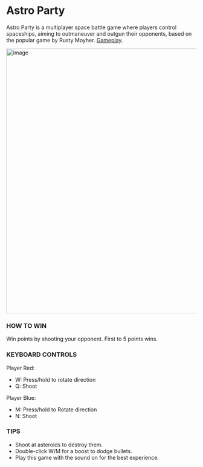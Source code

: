 # Astro Party
Astro Party is a multiplayer space battle game where players control spaceships, aiming to outmaneuver and outgun their opponents, based on the popular game by Rusty Moyher. [Gameplay]([url](https://youtu.be/nlGNDvym1ds)).

<img width="700" alt="image" src="https://github.com/noramxiao/Astro-Party/assets/73308763/8395b96f-f74c-4cdd-adef-4baa0d051da1">


### HOW TO WIN
Win points by shooting your opponent. First to 5 points wins.

### KEYBOARD CONTROLS
Player Red:
 - W: Press/hold to rotate direction
 - Q: Shoot

Player Blue:
 - M: Press/hold to Rotate direction
 - N: Shoot

### TIPS
- Shoot at asteroids to destroy them.
- Double-click W/M for a boost to dodge bullets.
- Play this game with the sound on for the best experience.
